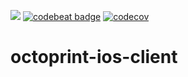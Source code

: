 ![](https://travis-ci.com/3DprintFIT/octoprint-ios-client.svg?token=cBbYdr39gVRVpvBLcJ1U&branch=release)
[![codebeat badge](https://codebeat.co/badges/f2a97050-74db-47c1-a050-daf71d57c7c9)](https://codebeat.co/projects/github-com-3dprintfit-octoprint-ios-client)
[![codecov](https://codecov.io/gh/3DprintFIT/octoprint-ios-client/branch/dev/graph/badge.svg)](https://codecov.io/gh/3DprintFIT/octoprint-ios-client)

# octoprint-ios-client
 
